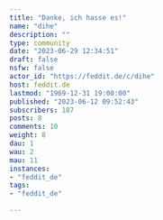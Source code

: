 ```yaml
---
title: "Danke, ich hasse es!" 
name: "dihe"
description: ""
type: community
date: "2023-06-29 12:34:51"
draft: false
nsfw: false
actor_id: "https://feddit.de/c/dihe"
host: feddit.de
lastmod: "1969-12-31 19:00:00"
published: "2023-06-12 09:52:43"
subscribers: 187
posts: 8
comments: 10
weight: 8
dau: 1
wau: 2
mau: 11
instances:
- "feddit_de"
tags: 
- "feddit_de"

---
```

